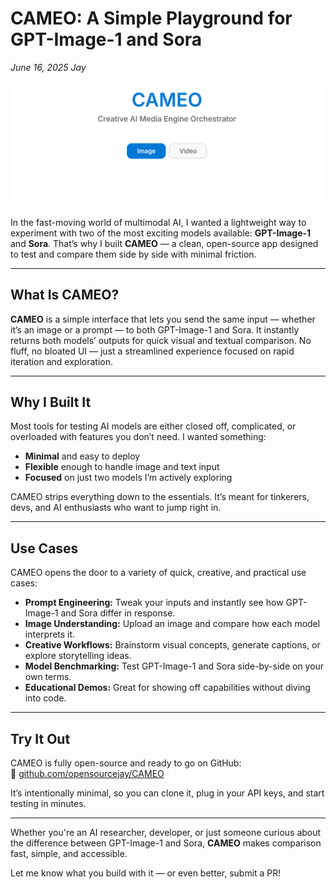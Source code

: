 # CAMEO: A Simple Playground for GPT-Image-1 and Sora
*June 16, 2025*
*Jay*

![Deploying Apps to Azure App Service Using Oryx](/images/blog/cameo.png)

In the fast-moving world of multimodal AI, I wanted a lightweight way to experiment with two of the most exciting models available: **GPT-Image-1** and **Sora**. That’s why I built **CAMEO** — a clean, open-source app designed to test and compare them side by side with minimal friction.

---

## What Is CAMEO?

**CAMEO** is a simple interface that lets you send the same input — whether it’s an image or a prompt — to both GPT-Image-1 and Sora. It instantly returns both models’ outputs for quick visual and textual comparison. No fluff, no bloated UI — just a streamlined experience focused on rapid iteration and exploration.

---

## Why I Built It

Most tools for testing AI models are either closed off, complicated, or overloaded with features you don’t need. I wanted something:

- **Minimal** and easy to deploy  
- **Flexible** enough to handle image and text input  
- **Focused** on just two models I’m actively exploring  

CAMEO strips everything down to the essentials. It’s meant for tinkerers, devs, and AI enthusiasts who want to jump right in.

---

## Use Cases

CAMEO opens the door to a variety of quick, creative, and practical use cases:

- **Prompt Engineering:** Tweak your inputs and instantly see how GPT-Image-1 and Sora differ in response.
- **Image Understanding:** Upload an image and compare how each model interprets it.
- **Creative Workflows:** Brainstorm visual concepts, generate captions, or explore storytelling ideas.
- **Model Benchmarking:** Test GPT-Image-1 and Sora side-by-side on your own terms.
- **Educational Demos:** Great for showing off capabilities without diving into code.

---

## Try It Out

CAMEO is fully open-source and ready to go on GitHub:  
🔗 [github.com/opensourcejay/CAMEO](https://github.com/opensourcejay/CAMEO)

It’s intentionally minimal, so you can clone it, plug in your API keys, and start testing in minutes.

---

Whether you're an AI researcher, developer, or just someone curious about the difference between GPT-Image-1 and Sora, **CAMEO** makes comparison fast, simple, and accessible.

Let me know what you build with it — or even better, submit a PR!